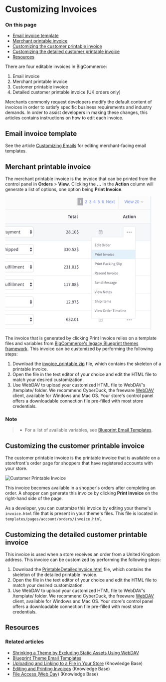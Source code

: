 # Customizing Invoices

<div class="otp" id="no-index">

### On this page
- [Email invoice template](#email-invoice-template)
- [Merchant printable invoice](#merchant-printable-invoice)
- [Customizing the customer printable invoice](#customizing-the-customer-printable-invoice)
- [Customizing the detailed customer printable invoice](#customizing-the-detailed-customer-printable-invoice)
- [Resources](#resources)

</div>

There are four editable invoices in BigCommerce:


1. Email invoice
2. Merchant printable invoice
3. Customer printable invoice
4. Detailed customer printable invoice (UK orders only)

Merchants commonly request developers modify the default content of invoices in order to satisfy specific business requirements and industry demands. In order to assist developers in making these changes, this articles contains instructions on how to edit each invoice.

## Email invoice template

See the article [Customizing Emails](https://developer.bigcommerce.com/stencil-docs/developing-further/customizing-emails) for editing merchant-facing email templates.

## Merchant printable invoice

The merchant printable invoice is the invoice that can be printed from the control panel in **Orders** > **View**. Clicking the **...** in the **Action** column will generate a list of options, one option being **Print Invoice**.


![Print Order Invoice](https://raw.githubusercontent.com/bigcommerce/dev-docs/master/assets/images/customizing_invoice_print_order_invoice.png "Order Invoice")

The invoice that is generated by clicking Print Invoice relies on a template files and variables from [BigCommerce's legacy Blueprint themes framework](https://developer.bigcommerce.com/legacy/blueprint-themes/blueprint-email-templates). This invoice can be customized by performing the following steps:

1. Download the [invoice_printable.zip](https://storage.googleapis.com/bigcommerce-production-dev-center/template-files/invoice_printable.zip) file, which contains the skeleton of a printable invoice.
2. Open the file in the text editor of your choice and edit the HTML file to match your desired customization.
3. Use WebDAV to upload your customized HTML file to WebDAV's /template/ folder. We recommend CyberDuck, the freeware [WebDAV](https://support.bigcommerce.com/s/article/File-Access-WebDAV#webdav-client) client, available for Windows and Mac OS. Your store's control panel offers a downloadable connection file pre-filled with most store credentials.

<div class="HubBlock--callout">
<div class="CalloutBlock--">
<div class="HubBlock-content">

### Note
> * For a list of available variables, see [Blueprint Email Templates](https://developer.bigcommerce.com/legacy/blueprint-themes/blueprint-email-templates).

</div>
</div>
</div>

## Customizing the customer printable invoice

The customer printable invoice is the printable invoice that is available on a storefront's order page for shoppers that have registered accounts with your store.

![Customer Printable Invoice](//s3.amazonaws.com/user-content.stoplight.io/6116/1563210752661 "Customer Printable Invoice")

This invoice becomes available in a shopper's orders after completing an order. A shopper can generate this invoice by clicking **Print Invoice** on the right-hand side of the page.

As a developer, you can customize this invoice by editing your theme's `invoice.html` file that is present in your theme's files. This file is located in `templates/pages/account/orders/invoice.html`.

## Customizing the detailed customer printable invoice

This invoice is used when a store receives an order from a United Kingdom address. This invoice can be customized by performing the following steps:

1. Download the [PrintableDetailedInvoice.html](https://storage.googleapis.com/bigcommerce-production-dev-center/template-files/PrintableDetailedInvoice.html) file, which contains the skeleton of the detailed printable invoice.
2. Open the file in the text editor of your choice and edit the HTML file to match your desired customization.
3. Use WebDAV to upload your customized HTML file to WebDAV's /template/ folder. We recommend CyberDuck, the freeware [WebDAV](https://support.bigcommerce.com/s/article/File-Access-WebDAV#webdav-client) client, available for Windows and Mac OS. Your store's control panel offers a downloadable connection file pre-filled with most store credentials.

## Resources

### Related articles
* [Shrinking a Theme by Excluding Static Assets Using WebDAV](https://developer.bigcommerce.com/stencil-docs/prepare-and-upload-a-theme/shrinking-your-theme)
* [Blueprint Theme Email Templates](https://developer.bigcommerce.com/legacy/blueprint-themes/blueprint-email-templates)
* [Uploading and Linking to a File in Your Store](https://support.bigcommerce.com/s/article/How-do-I-add-and-link-to-a-file-in-my-store#upload-a-file) (Knowledge Base)
* [Editing and Printing Invoices](https://support.bigcommerce.com/s/article/Invoices#custom) (Knowledge Base)
* [File Access (Web Dav)](https://support.bigcommerce.com/s/article/File-Access-WebDAV) (Knowledge Base)
